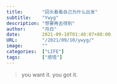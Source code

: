 ```yaml
---
title:       "回头看看自己为什么出发"
subtitle:    "Ywyg"
description: "想要再去得到"
author:      "月白"
date:        2021-09-10T01:48:07+08:00
URL:         "/2021/09/10/ywyg/"
image:       ""
categories:  ["LIFE"]
tags:        ["感悟"]
---
```


> you want it. you got it.
